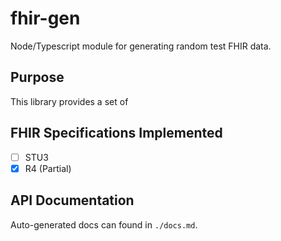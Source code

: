# fhir-gen

Node/Typescript module for generating random test FHIR data.

## Purpose

This library provides a set of

## FHIR Specifications Implemented

- [ ] STU3
- [x] R4 (Partial)

## API Documentation

Auto-generated docs can found in `./docs.md`.
